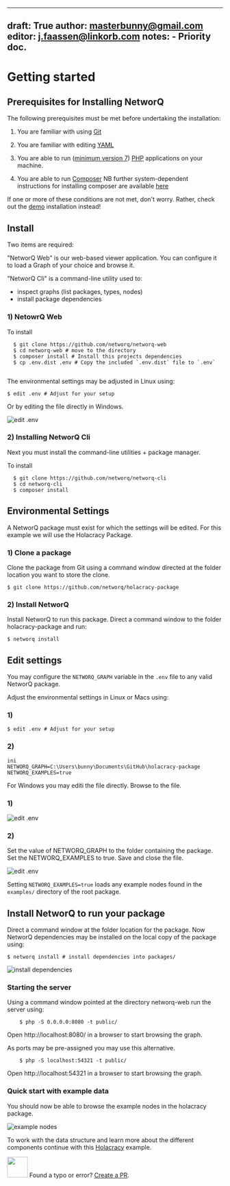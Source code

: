 
---
draft: True
author: masterbunny@gmail.com
editor: j.faassen@linkorb.com
notes:  - Priority doc. 
---

# Getting started

## Prerequisites for Installing NetworQ

The following prerequisites must be met before undertaking the installation:

1) You are familiar with using [Git](https://git-scm.com/)

2) You are familiar with editing [YAML](https://wikipedia.org/wiki/YAML)

3) You are able to run ([minimum version 7](http://php.net/downloads.php)) [PHP](https://php.net) applications on your machine.

4) You are able to run [Composer](https://getcomposer.org/)
NB further system-dependent instructions for installing composer are available [here](https://getcomposer.org/doc/00-intro.md)

If one or more of these conditions are not met, don't worry. Rather, check out the [demo](demo.html) installation instead!


## Install

Two items are required:

"NetworQ Web" is our web-based viewer application. You can configure it to load a Graph of your choice and browse it.

"NetworQ Cli" is a command-line utility used to:
* inspect graphs (list packages, types, nodes)
* install package dependencies

### 1) NetowrQ Web

To install

```
  $ git clone https://github.com/networq/networq-web
  $ cd networq-web # move to the directory
  $ composer install # Install this projects dependencies
  $ cp .env.dist .env # Copy the included `.env.dist` file to `.env`
  
```
The environmental settings may be adjusted in Linux using: 

```
$ edit .env # Adjust for your setup
```
Or by editing the file directly in Windows.

![edit .env](/images/edit_envWin.PNG) 

### 2) Installing NetworQ Cli

Next you must install the command-line utilities + package manager.

To install

```
  $ git clone https://github.com/networq/networq-cli
  $ cd networq-cli
  $ composer install

```

## Environmental Settings


A NetworQ package must exist for which the settings will be edited. For this example we will use the Holacracy Package.

### 1) Clone a package

Clone the package from Git using a command window directed at the folder location you want to store the clone. 

```
$ git clone https://github.com/networq/holacracy-package

```

### 2) Install NetworQ

Install NetworQ to run this package. Direct a command window to the folder holacracy-package and run:

```
$ networq install

```


## Edit settings

You may configure the `NETWORQ_GRAPH` variable in the `.env` file to any valid NetworQ package.

Adjust the environmental settings in Linux or Macs using: 

### 1)

```
$ edit .env # Adjust for your setup
```

<!-- Joost this is from your email, I assume that it is valid for Linux/Macs --->

### 2)
```
ini
NETWORQ_GRAPH=C:\Users\bunny\Documents\GitHub\holacracy-package
NETWORQ_EXAMPLES=true

```

For Windows you may editi the file directly. 
Browse to the file.
### 1)
![edit .env](/images/edit_envWin.PNG) 

### 2)
Set the value of NETWORQ_GRAPH to the folder containing the package.
Set the NETWORQ_EXAMPLES to true.
Save and close the file.


![edit .env](/images/Install4_Holacracy.PNG) 

Setting `NETWORQ_EXAMPLES=true` loads any example nodes found in the `examples/` directory of the root package.


## Install NetworQ to run your package

Direct a command window at the folder location for the package. Now NetworQ dependencies may be installed on the local copy of the package using:

```
$ networq install # install dependencies into packages/

```
![install dependencies](/images/Install1_Holacracy.PNG) 

### Starting the server

Using a command window pointed at the directory networq-web run the server using:

```
    $ php -S 0.0.0.0:8080 -t public/
```

Open http://localhost:8080/ in a browser to start browsing the graph.

As ports may be pre-assigned you may use this alternative.

```
    $ php -S localhost:54321 -t public/
```

Open http://localhost:54321 in a browser to start browsing the graph.


### Quick start with example data


You should now be able to browse the example nodes in the holacracy package.

![example nodes](/images/Holacracy1.PNG) 

To work with the data structure and learn more about the different components continue with this [Holacracy](exampleHolacracy.md) example.

<img src="https://github.com/favicon.ico" width="48"> Found a typo or error? [Create a PR](https://github.com/networq/www.networq.io).








